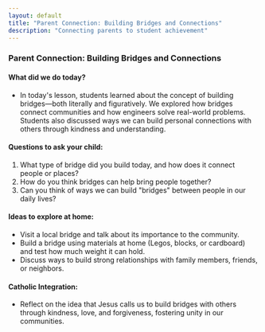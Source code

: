 ```yaml
---
layout: default
title: "Parent Connection: Building Bridges and Connections"
description: "Connecting parents to student achievement"
---
```

### Parent Connection: Building Bridges and Connections

#### What did we do today?
- In today's lesson, students learned about the concept of building bridges—both literally and figuratively. We explored how bridges connect communities and how engineers solve real-world problems. Students also discussed ways we can build personal connections with others through kindness and understanding.

#### Questions to ask your child:
1. What type of bridge did you build today, and how does it connect people or places?
2. How do you think bridges can help bring people together?
3. Can you think of ways we can build "bridges" between people in our daily lives?

#### Ideas to explore at home:
- Visit a local bridge and talk about its importance to the community.
- Build a bridge using materials at home (Legos, blocks, or cardboard) and test how much weight it can hold.
- Discuss ways to build strong relationships with family members, friends, or neighbors.

#### Catholic Integration:
- Reflect on the idea that Jesus calls us to build bridges with others through kindness, love, and forgiveness, fostering unity in our communities.
